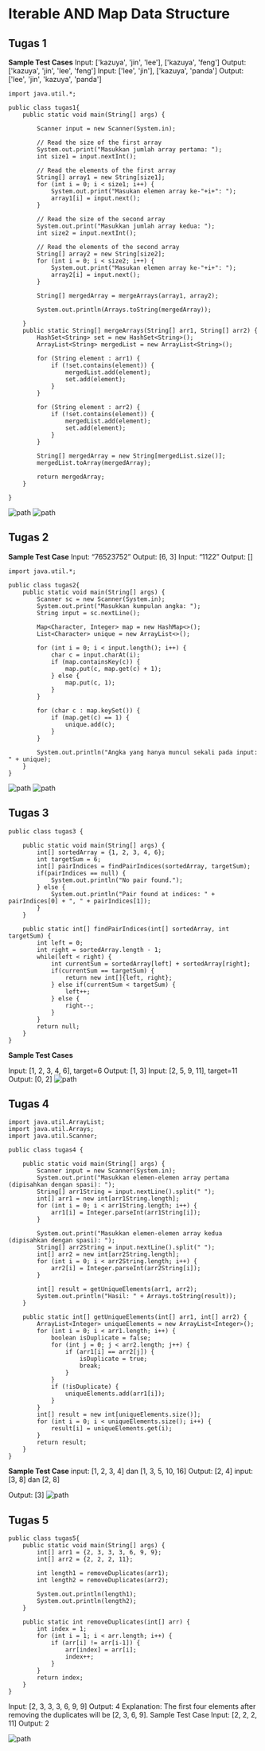# Iterable AND Map Data Structure

## Tugas 1

**Sample Test Cases**
Input: ['kazuya', 'jin', 'lee'], ['kazuya', 'feng']
Output: ['kazuya', 'jin', 'lee', 'feng']
Input: ['lee', 'jin'], ['kazuya', 'panda']
Output: ['lee', 'jin', 'kazuya', 'panda']

```
import java.util.*;

public class tugas1{
    public static void main(String[] args) {

        Scanner input = new Scanner(System.in);

        // Read the size of the first array
        System.out.print("Masukkan jumlah array pertama: ");
        int size1 = input.nextInt();

        // Read the elements of the first array
        String[] array1 = new String[size1];
        for (int i = 0; i < size1; i++) {
            System.out.print("Masukan elemen array ke-"+i+": ");
            array1[i] = input.next();
        }

        // Read the size of the second array
        System.out.print("Masukkan jumlah array kedua: ");
        int size2 = input.nextInt();

        // Read the elements of the second array
        String[] array2 = new String[size2];
        for (int i = 0; i < size2; i++) {
            System.out.print("Masukan elemen array ke-"+i+": ");
            array2[i] = input.next();
        }

        String[] mergedArray = mergeArrays(array1, array2);

        System.out.println(Arrays.toString(mergedArray));

    }
    public static String[] mergeArrays(String[] arr1, String[] arr2) {
        HashSet<String> set = new HashSet<String>();
        ArrayList<String> mergedList = new ArrayList<String>();

        for (String element : arr1) {
            if (!set.contains(element)) {
                mergedList.add(element);
                set.add(element);
            }
        }

        for (String element : arr2) {
            if (!set.contains(element)) {
                mergedList.add(element);
                set.add(element);
            }
        }

        String[] mergedArray = new String[mergedList.size()];
        mergedList.toArray(mergedArray);

        return mergedArray;
    }

}
```

![path](assets/tugas1.png)
![path](assets/tugas1_2.png.png)

## Tugas 2

**Sample Test Case**
Input: “76523752”
Output: [6, 3]
Input: “1122”
Output: []

```
import java.util.*;

public class tugas2{
    public static void main(String[] args) {
        Scanner sc = new Scanner(System.in);
        System.out.print("Masukkan kumpulan angka: ");
        String input = sc.nextLine();

        Map<Character, Integer> map = new HashMap<>();
        List<Character> unique = new ArrayList<>();

        for (int i = 0; i < input.length(); i++) {
            char c = input.charAt(i);
            if (map.containsKey(c)) {
                map.put(c, map.get(c) + 1);
            } else {
                map.put(c, 1);
            }
        }

        for (char c : map.keySet()) {
            if (map.get(c) == 1) {
                unique.add(c);
            }
        }

        System.out.println("Angka yang hanya muncul sekali pada input: " + unique);
    }
}
```

![path](assets/tugas2_1.png)
![path](assets/tugas2_2.png)

## Tugas 3

```
public class tugas3 {

    public static void main(String[] args) {
        int[] sortedArray = {1, 2, 3, 4, 6};
        int targetSum = 6;
        int[] pairIndices = findPairIndices(sortedArray, targetSum);
        if(pairIndices == null) {
            System.out.println("No pair found.");
        } else {
            System.out.println("Pair found at indices: " + pairIndices[0] + ", " + pairIndices[1]);
        }
    }

    public static int[] findPairIndices(int[] sortedArray, int targetSum) {
        int left = 0;
        int right = sortedArray.length - 1;
        while(left < right) {
            int currentSum = sortedArray[left] + sortedArray[right];
            if(currentSum == targetSum) {
                return new int[]{left, right};
            } else if(currentSum < targetSum) {
                left++;
            } else {
                right--;
            }
        }
        return null;
    }
}
```

**Sample Test Cases**

Input: [1, 2, 3, 4, 6], target=6
Output: [1, 3]
Input: [2, 5, 9, 11], target=11
Output: [0, 2]
![path](assets/tugas3.png)

## Tugas 4

```
import java.util.ArrayList;
import java.util.Arrays;
import java.util.Scanner;

public class tugas4 {

    public static void main(String[] args) {
        Scanner input = new Scanner(System.in);
        System.out.print("Masukkan elemen-elemen array pertama (dipisahkan dengan spasi): ");
        String[] arr1String = input.nextLine().split(" ");
        int[] arr1 = new int[arr1String.length];
        for (int i = 0; i < arr1String.length; i++) {
            arr1[i] = Integer.parseInt(arr1String[i]);
        }

        System.out.print("Masukkan elemen-elemen array kedua (dipisahkan dengan spasi): ");
        String[] arr2String = input.nextLine().split(" ");
        int[] arr2 = new int[arr2String.length];
        for (int i = 0; i < arr2String.length; i++) {
            arr2[i] = Integer.parseInt(arr2String[i]);
        }

        int[] result = getUniqueElements(arr1, arr2);
        System.out.println("Hasil: " + Arrays.toString(result));
    }

    public static int[] getUniqueElements(int[] arr1, int[] arr2) {
        ArrayList<Integer> uniqueElements = new ArrayList<Integer>();
        for (int i = 0; i < arr1.length; i++) {
            boolean isDuplicate = false;
            for (int j = 0; j < arr2.length; j++) {
                if (arr1[i] == arr2[j]) {
                    isDuplicate = true;
                    break;
                }
            }
            if (!isDuplicate) {
                uniqueElements.add(arr1[i]);
            }
        }
        int[] result = new int[uniqueElements.size()];
        for (int i = 0; i < uniqueElements.size(); i++) {
            result[i] = uniqueElements.get(i);
        }
        return result;
    }
}
```

**Sample Test Case**
input: [1, 2, 3, 4] dan [1, 3, 5, 10, 16]
Output: [2, 4]
input: [3, 8] dan [2, 8]

Output: [3]
![path](assets/tugas4.png)

## Tugas 5

```
public class tugas5{
    public static void main(String[] args) {
        int[] arr1 = {2, 3, 3, 3, 6, 9, 9};
        int[] arr2 = {2, 2, 2, 11};

        int length1 = removeDuplicates(arr1);
        int length2 = removeDuplicates(arr2);

        System.out.println(length1);
        System.out.println(length2);
    }

    public static int removeDuplicates(int[] arr) {
        int index = 1;
        for (int i = 1; i < arr.length; i++) {
            if (arr[i] != arr[i-1]) {
                arr[index] = arr[i];
                index++;
            }
        }
        return index;
    }
}
```

Input: [2, 3, 3, 3, 6, 9, 9]
Output: 4
Explanation: The first four elements after removing the duplicates will be [2, 3, 6, 9].
Sample Test Case
Input: [2, 2, 2, 11]
Output: 2

![path](assets/tugas5.png)
